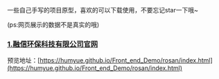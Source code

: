 一些自己手写的项目原型，喜欢的可以下载使用，不要忘记star一下哦~

(ps:网页展示的数据不是真实的哦)

### [1.融信环保科技有限公司官网](./rosan)

预览地址：[https://humyue.github.io/Front_end_Demo/rosan/index.html](https://humyue.github.io/Front_end_Demo/rosan/index.html)

